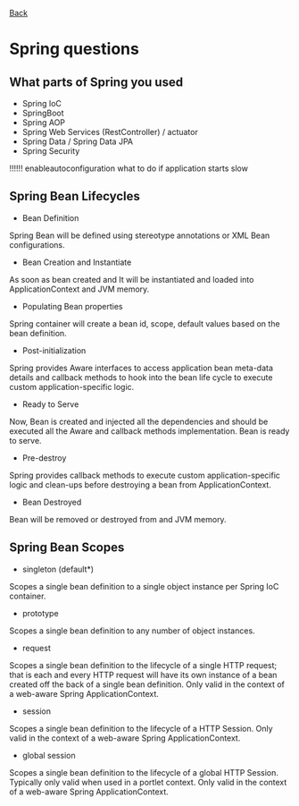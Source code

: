 [Back](../README.md)

# Spring questions

## What parts of Spring you used

  - Spring IoC
  - SpringBoot
  - Spring AOP
  - Spring Web Services (RestController) / actuator
  - Spring Data / Spring Data JPA
  - Spring Security


!!!!!! enableautoconfiguration
what to do if application starts slow


## Spring Bean Lifecycles

  - Bean Definition
  
Spring Bean will be defined using stereotype annotations or XML Bean configurations.

  - Bean Creation and Instantiate

As soon as bean created and It will be instantiated and loaded into ApplicationContext and JVM memory.

  - Populating Bean properties

Spring container will create a bean id, scope, default values based on the bean definition.

  - Post-initialization

Spring provides Aware interfaces to access application bean meta-data details and callback methods to hook into the bean life cycle to execute custom application-specific logic.

  - Ready to Serve

Now, Bean is created and injected all the dependencies and should be executed all the Aware and callback methods implementation. Bean is ready to serve.

  - Pre-destroy

Spring provides callback methods to execute custom application-specific logic and clean-ups before destroying a bean from ApplicationContext.

  - Bean Destroyed

Bean will be removed or destroyed from and JVM memory.

## Spring Bean Scopes

  - singleton (default*)

Scopes a single bean definition to a single object instance per Spring IoC container.

  - prototype

Scopes a single bean definition to any number of object instances.

  - request

Scopes a single bean definition to the lifecycle of a single HTTP request; that is each and every HTTP request will have its own instance of a bean created off the back of a single bean definition. Only valid in the context of a web-aware Spring ApplicationContext.

  - session

Scopes a single bean definition to the lifecycle of a HTTP Session. Only valid in the context of a web-aware Spring ApplicationContext.

  - global session

Scopes a single bean definition to the lifecycle of a global HTTP Session. Typically only valid when used in a portlet context. Only valid in the context of a web-aware Spring ApplicationContext.
